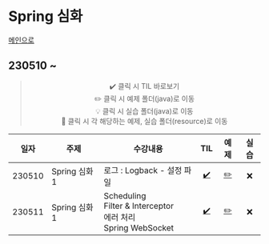 # Spring 심화
[메인으로](https://github.com/sylee990205/lsy_dktechin_study)
## 230510 ~ 

<div align = "center"> 

> :heavy_check_mark: 클릭 시 TIL 바로보기  
> :pencil2: 클릭 시 예제 폴더(java)로 이동  
> :bulb: 클릭 시 실습 폴더(java)로 이동    
> :orange_book: 클릭 시 각 해당하는 예제, 실습 폴더(resource)로 이동<br>

| 일자      | 주제 | 수강내용       | TIL | 예제 | 실습 | 
| -------- | ----  |--------------- | :---: | :---: | :---: | 
| 230510 | Spring 심화1 | 로그 : Logback - 설정 파일 | [:heavy_check_mark:](/TIL/09.%20Spring%20%EC%8B%AC%ED%99%94/230510_Spring_day9.md) | [:pencil2:](/intellij/springiocedu/src/main/java/) | :x:
| 230511 | Spring 심화1 | Scheduling<br>Filter & Interceptor<br>에러 처리<br>Spring WebSocket | [:heavy_check_mark:](/TIL/09.%20Spring%20%EC%8B%AC%ED%99%94/230511_Spring_day10.md) | [:pencil2:](/intellij/springiocedu/src/main/java/) | :x:
</div>

